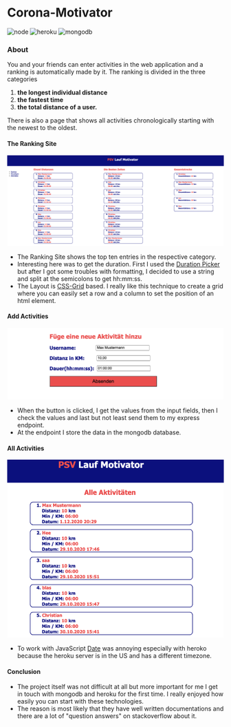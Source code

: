 # Corona-Motivator
![node](https://img.shields.io/badge/node-6.14.4-red) ![heroku](https://img.shields.io/badge/heroku-7.47-blue) ![mongodb](https://img.shields.io/badge/mongodb-3.6.3-orange)

### About 
You and your friends can enter activities in the web application and a ranking is automatically made by it.
The ranking is divided in the three categories 
1. **the longest individual distance** 
2. **the fastest time** 
3. **the total distance of a user.**

There is also a page that shows all activities chronologically starting with the newest to the oldest.


#### The Ranking Site
![Ranking-Site](./public/ranking-site.png)

- The Ranking Site shows the top ten entries in the respective category.
- Interesting here was to get the duration. First I used the [Duration Picker](https://www.npmjs.com/package/html-duration-picker) but after I got some troubles with formatting, I decided to use a string and split at the semicolons to get hh:mm:ss.
- The Layout is [CSS-Grid](https://css-tricks.com/snippets/css/complete-guide-grid/  ) based. I really like this technique to create a grid where you can easily set a row and a column to set the position of an html element. 



#### Add Activities
![Add](./public/add.png)

- When the button is clicked, I get the values ​​from the input fields, then I check the values and last but not least send them to my express endpoint. 
- At the endpoint I store the data in the mongodb database.


#### All Activities
![Add](./public/all.png)

- To work with JavaScript [Date](https://developer.mozilla.org/de/docs/Web/JavaScript/Reference/Global_Objects/Date) was annoying especially with heroko because the heroku server is in the US and has a different timezone.


#### Conclusion

- The project itself was not difficult at all but more important for me I get in touch with mongodb and heroku for the first time. I really enjoyed how easily you can start with these technologies.
- The reason is most likely that they have well written documentations and there are a lot of "question answers" on stackoverflow about it.
  